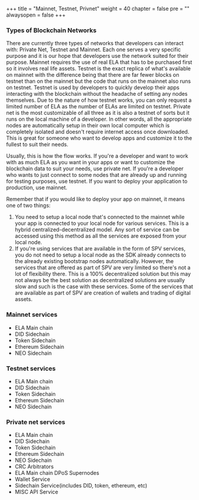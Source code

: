 +++
title = "Mainnet, Testnet, Privnet"
weight = 40
chapter = false
pre = ""
alwaysopen = false
+++

### Types of Blockchain Networks
There are currently three types of networks that developers can interact with: Private Net, Testnet and Mainnet. Each one serves a very specific purpose and it is our hope that developers use the network suited for their purpose. Mainnet requires the use of real ELA that has to be purchased first so it involves real life assets. Testnet is the exact replica of what's available on mainnet with the difference being that there are far fewer blocks on testnet than on the mainnet but the code that runs on the mainnet also runs on testnet. Testnet is used by developers to quickly develop their apps interacting with the blockchain without the headache of setting any nodes themselves. Due to the nature of how testnet works, you can only request a limited number of ELA as the number of ELAs are limited on testnet. Private net is the most customizable of all three as it is also a testnet of sorts but it runs on the local machine of a developer. In other words, all the appropriate nodes are automatically setup in their own local computer which is completely isolated and doesn't require internet access once downloaded. This is great for someone who want to develop apps and customize it to the fullest to suit their needs.

Usually, this is how the flow works. If you're a developer and want to work with as much ELA as you want in your apps or want to customize the blockchain data to suit your needs, use private net. If you're a developer who wants to just connect to some nodes that are already up and running for testing purposes, use testnet. If you want to deploy your application to production, use mainnet.

Remember that if you would like to deploy your app on mainnet, it means one of two things:
1) You need to setup a local node that's connected to the mainnet while your app is connected to your local node for various services. This is a hybrid centralized-decentralized model. Any sort of service can be accessed using this method as all the services are exposed from your local node.
2) If you're using services that are available in the form of SPV services, you do not need to setup a local node as the SDK already connects to the already existing bootstrap nodes automatically. However, the services that are offered as part of SPV are very limited so there's not a lot of flexibility there. This is a 100% decentralized solution but this may not always be the best solution as decentralized solutions are usually slow and such is the case with these services. Some of the services that are available as part of SPV are creation of wallets and trading of digital assets.

### Mainnet services
- ELA Main chain
- DID Sidechain
- Token Sidechain
- Ethereum Sidechain
- NEO Sidechain

### Testnet services
- ELA Main chain
- DID Sidechain
- Token Sidechain
- Ethereum Sidechain
- NEO Sidechain

### Private net services
- ELA Main chain
- DID Sidechain
- Token Sidechain
- Ethereum Sidechain
- NEO Sidechain
- CRC Arbitrators
- ELA Main chain DPoS Supernodes
- Wallet Service
- Sidechain Service(includes DID, token, ethereum, etc)
- MISC API Service
